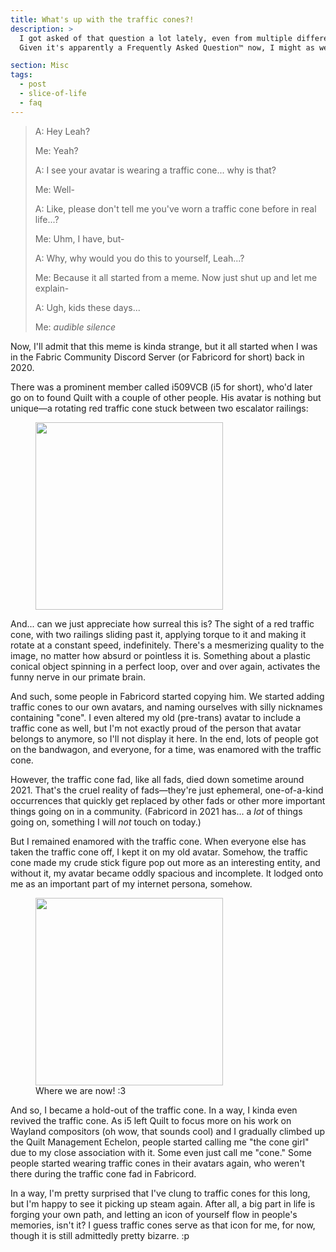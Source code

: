 ```yaml
---
title: What's up with the traffic cones?!
description: >
  I got asked of that question a lot lately, even from multiple different people.
  Given it's apparently a Frequently Asked Question™ now, I might as well answer it here...

section: Misc
tags:
  - post
  - slice-of-life
  - faq
---
```


> A: Hey Leah?
>
> Me: Yeah?
>
> A: I see your avatar is wearing a traffic cone... why is that?
>
> Me: Well-
>
> A: Like, please don't tell me you've worn a traffic cone before in real life...?
>
> Me: Uhm, I have, but-
>
> A: Why, why would you do this to yourself, Leah...?
>
> Me: Because it all started from a meme. Now just shut up and let me explain-
>
> A: Ugh, kids these days...
>
> Me: _audible silence_

Now, I'll admit that this meme is kinda strange, but it all started when I was in
the Fabric Community Discord Server (or Fabricord for short) back in 2020.

There was a prominent member called i509VCB (i5 for short), who'd later go on to found Quilt with a couple of other people.
His avatar is nothing but unique—a rotating red traffic cone stuck between two escalator railings:

<figure class="my-8">
<img src="/img/traffic_cone.gif" class="rounded-full mx-auto" width="300">
</figure>

And... can we just appreciate how surreal this is? The sight of a red traffic cone, with two railings
sliding past it, applying torque to it and making it rotate at a constant speed, indefinitely.
There's a mesmerizing quality to the image, no matter how absurd or pointless it is.
Something about a plastic conical object spinning in a perfect loop, over and over again, activates the funny nerve
in our primate brain.

And such, some people in Fabricord started copying him. We started adding traffic cones to our own
avatars, and naming ourselves with silly nicknames containing "cone". I even altered my old (pre-trans) avatar
to include a traffic cone as well, but I'm not exactly proud of the person that avatar belongs to
anymore, so I'll not display it here. In the end, lots of people got on the bandwagon, and everyone,
for a time, was enamored with the traffic cone.

However, the traffic cone fad, like all fads, died down sometime around 2021.
That's the cruel reality of fads—they're just ephemeral, one-of-a-kind occurrences that quickly get
replaced by other fads or other more important things going on in a community.
(Fabricord in 2021 has... a _lot_ of things going on, something I will _not_ touch on today.)

But I remained enamored with the traffic cone. When everyone else has taken the traffic cone off,
I kept it on my old avatar. Somehow, the traffic cone made my crude stick figure pop out more
as an interesting entity, and without it, my avatar became oddly spacious and incomplete.
It lodged onto me as an important part of my internet persona, somehow.

<figure class="my-8 flex flex-col items-center gap-4">
<img src="/img/avatar.png" class="rounded-full mx-auto" width="300">
<figcaption>
Where we are now! :3
</figcaption>
</figure>

And so, I became a hold-out of the traffic cone. In a way, I kinda even revived the traffic cone.
As i5 left Quilt to focus more on his work on Wayland compositors (oh wow, that sounds cool) and
I gradually climbed up the Quilt Management Echelon, people started calling me "the cone girl"
due to my close association with it. Some even just call me "cone."
Some people started wearing traffic cones in their avatars again, who weren't there during the
traffic cone fad in Fabricord.

In a way, I'm pretty surprised that I've clung to traffic cones for this long, but I'm happy to
see it picking up steam again. After all, a big part in life is forging your own path, and
letting an icon of yourself flow in people's memories, isn't it?
I guess traffic cones serve as that icon for me, for now, though it is still admittedly pretty bizarre. :p
